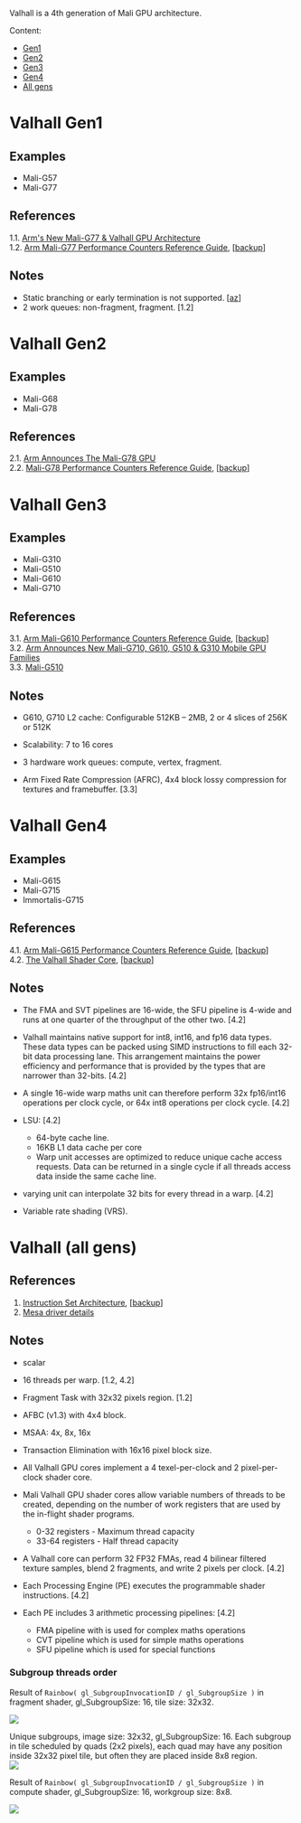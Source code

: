 Valhall is a 4th generation of Mali GPU architecture.

Content:
* [Gen1](#Valhall-Gen1)
* [Gen2](#Valhall-Gen2)
* [Gen3](#Valhall-Gen3)
* [Gen4](#Valhall-Gen4)
* [All gens](#Valhall-(all-gens))


# Valhall Gen1

## Examples

* Mali-G57
* Mali-G77

## References

1.1. [Arm's New Mali-G77 & Valhall GPU Architecture](https://www.anandtech.com/show/14385/arm-announces-malig77-gpu)<br/>
1.2. [Arm Mali-G77 Performance Counters Reference Guide](https://developer.arm.com/documentation/102730/latest/), [[backup](../pdf/arm_mali-g77_performance_counters_reference_guide_102730_0106_en.pdf)]<br/>

## Notes

* Static branching or early termination is not supported. [[az](https://github.com/azhirnov)]
* 2 work queues: non-fragment, fragment. [1.2]


# Valhall Gen2

## Examples

* Mali-G68
* Mali-G78

## References

2.1. [Arm Announces The Mali-G78 GPU](https://www.anandtech.com/show/15816/arm-announces-the-malig78-evolution-to-24-cores)<br/>
2.2. [Mali-G78 Performance Counters Reference Guide](https://developer.arm.com/documentation/102626/0100), [[backup](../pdf/arm_mali-g78_performance_counters_reference_guide_102626_0106_en.pdf)]<br/>


# Valhall Gen3

## Examples

* Mali-G310
* Mali-G510
* Mali-G610
* Mali-G710

## References

3.1. [Arm Mali-G610 Performance Counters Reference Guide](https://developer.arm.com/documentation/102812/0108/), [[backup](../pdf/arm_mali-g610_performance_counters_reference_guide_102812_0107_en.pdf)]<br/>
3.2. [Arm Announces New Mali-G710, G610, G510 & G310 Mobile GPU Families](https://www.anandtech.com/show/16694/arm-announces-new-malig710-g610-g510-g310-mobile-gpu-families)<br/>
3.3. [Mali-G510](https://developer.arm.com/Processors/Mali-G510)<br/>

## Notes

* G610, G710 L2 cache: Configurable 512KB – 2MB, 2 or 4 slices of 256K or 512K
* Scalability: 7 to 16 cores

* 3 hardware work queues: compute, vertex, fragment.
* Arm Fixed Rate Compression (AFRC), 4x4 block lossy compression for textures and framebuffer. [3.3]


# Valhall Gen4

## Examples

* Mali-G615
* Mali-G715
* Immortalis-G715

## References

4.1. [Arm Mali-G615 Performance Counters Reference Guide](https://developer.arm.com/documentation/107775/0106), [[backup](../pdf/arm_mali-g615_performance_counters_reference_guide_107775_0105_en.pdf)]<br/>
4.2. [The Valhall Shader Core](https://developer.arm.com/documentation/102203/0100/Fourth-generation-Mali-GPU-architecture), [[backup](../pdf/the_valhall_gen4_shader_core_guide_102203_0100_03_en.pdf)]<br/>

## Notes

* The FMA and SVT pipelines are 16-wide, the SFU pipeline is 4-wide and runs at one quarter of the throughput of the other two. [4.2]
* Valhall maintains native support for int8, int16, and fp16 data types. These data types can be packed using SIMD instructions to fill each 32-bit data processing lane. This arrangement maintains the power efficiency and performance that is provided by the types that are narrower than 32-bits. [4.2]
* A single 16-wide warp maths unit can therefore perform 32x fp16/int16 operations per clock cycle, or 64x int8 operations per clock cycle. [4.2]

* LSU: [4.2]
	- 64-byte cache line.
	- 16KB L1 data cache per core
	- Warp unit accesses are optimized to reduce unique cache access requests. Data can be returned in a single cycle if all threads access data inside the same cache line.
* varying unit can interpolate 32 bits for every thread in a warp. [4.2]
* Variable rate shading (VRS).


# Valhall (all gens)

## References

1. [Instruction Set Architecture](https://rosenzweig.io/Valhall-Documentation.pdf), [[backup](../pdf/Valhall-Documentation.pdf)]
2. [Mesa driver details](https://docs.mesa3d.org/drivers/panfrost.html)


## Notes

* scalar
* 16 threads per warp. [1.2, 4.2]
* Fragment Task with 32x32 pixels region. [1.2]
* AFBC (v1.3) with 4x4 block.
* MSAA: 4x, 8x, 16x
* Transaction Elimination with 16x16 pixel block size.

* All Valhall GPU cores implement a 4 texel-per-clock and 2 pixel-per-clock shader core.
* Mali Valhall GPU shader cores allow variable numbers of threads to be created, depending on the number of work registers that are used by the in-flight shader programs.
	- 0-32 registers - Maximum thread capacity
	- 33-64 registers - Half thread capacity
* A Valhall core can perform 32 FP32 FMAs, read 4 bilinear filtered texture samples, blend 2 fragments, and write 2 pixels per clock. [4.2]

* Each Processing Engine (PE) executes the programmable shader instructions. [4.2]
* Each PE includes 3 arithmetic processing pipelines: [4.2]
	- FMA pipeline with is used for complex maths operations
	- CVT pipeline which is used for simple maths operations
	- SFU pipeline which is used for special functions



### Subgroup threads order

Result of `Rainbow( gl_SubgroupInvocationID / gl_SubgroupSize )` in fragment shader, gl_SubgroupSize: 16, tile size: 32x32.

![](../img/graphics-subgroups/valhall-1.png)

Unique subgroups, image size: 32x32, gl_SubgroupSize: 16. Each subgroup in tile scheduled by quads (2x2 pixels), each quad may have any position inside 32x32 pixel tile, but often they are placed inside 8x8 region.<br/>
![](../img/valhall-1-unique-subgroups.png)

Result of `Rainbow( gl_SubgroupInvocationID / gl_SubgroupSize )` in compute shader, gl_SubgroupSize: 16, workgroup size: 8x8.

![](../img/compute-subgroups/valhall-1.png)
